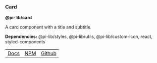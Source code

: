 ### Card

**@pi-lib/card**

A card component with a title and subtitle.

**Dependencies:** @pi-lib/styles, @pi-lib/utils, @pi-lib/custom-icon, react, styled-components

<table>
  <tbody>
    <tr>
      <td><a href="https://pi.lance-taylor.com/?path=/docs/molecules-ui-card" target="_blank">Docs</a></td>
      <td><a href="https://www.npmjs.com/package/@pi-lib/card?activeTab=readme" target="_blank">NPM</a></td>
      <td><a href="https://github.com/lancerael/pi/tree/main/./src/packages/components/molecules/ui/Card" target="_blank">Github</a></td>
    </tr>
  </tbody>
</table>
